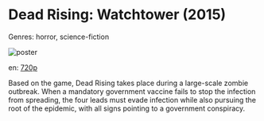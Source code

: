 # Dead Rising: Watchtower (2015)

Genres: horror, science-fiction

![poster](http://image.tmdb.org/t/p/w500/ysTty2OpMud8RTda60yvf6AhFuj.jpg)

en:
  [720p](magnet:?xt=urn:btih:9aacd89b2d77a088a56cb29d7831e8ba277c06ad&dn=Dead+Rising%3A+Watchtower+%282015%29+720p+BrRip+x264+-+YIFY&tr=udp%3A%2F%2Ftracker.openbittorrent.com%3A80%2Fannounce&tr=udp%3A%2F%2Fglotorrents.pw%3A6969%2Fannounce&tr=udp%3A%2F%2Ftracker.openbittorrent.com%3A80%2Fannounce&tr=udp%3A%2F%2Ftracker.opentrackr.org%3A1337%2Fannounce&tr=udp%3A%2F%2Fzer0day.to%3A1337%2Fannounce&tr=udp%3A%2F%2Ftracker.coppersurfer.tk%3A6969%2Fannounce)
  


Based on the game, Dead Rising takes place during a large-scale zombie outbreak. When a mandatory government vaccine fails to stop the infection from spreading, the four leads must evade infection while also pursuing the root of the epidemic, with all signs pointing to a government conspiracy.